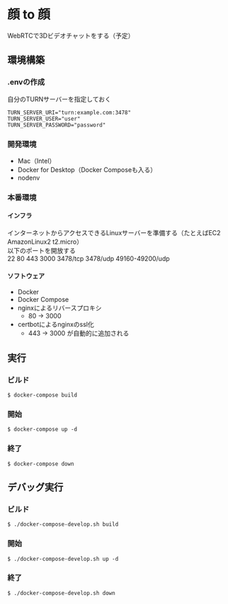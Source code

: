# 顔 to 顔

WebRTCで3Dビデオチャットをする（予定）

## 環境構築

### .envの作成
自分のTURNサーバーを指定しておく
```
TURN_SERVER_URI="turn:example.com:3478"
TURN_SERVER_USER="user"
TURN_SERVER_PASSWORD="password"

```


### 開発環境
+ Mac（Intel）
+ Docker for Desktop（Docker Composeも入る）
+ nodenv


### 本番環境

#### インフラ
インターネットからアクセスできるLinuxサーバーを準備する（たとえばEC2 AmazonLinux2 t2.micro）<br>
以下のポートを開放する<br>
22 80 443 3000 3478/tcp 3478/udp 49160-49200/udp

#### ソフトウェア

+ Docker
+ Docker Compose
+ nginxによるリバースプロキシ
  + 80 -> 3000
+ certbotによるnginxのssl化
  + 443 -> 3000 が自動的に追加される


## 実行

### ビルド
```
$ docker-compose build
```

### 開始
```
$ docker-compose up -d
```

### 終了
```
$ docker-compose down
```

## デバッグ実行

### ビルド
```
$ ./docker-compose-develop.sh build
```

### 開始
```
$ ./docker-compose-develop.sh up -d
```

### 終了
```
$ ./docker-compose-develop.sh down
```

